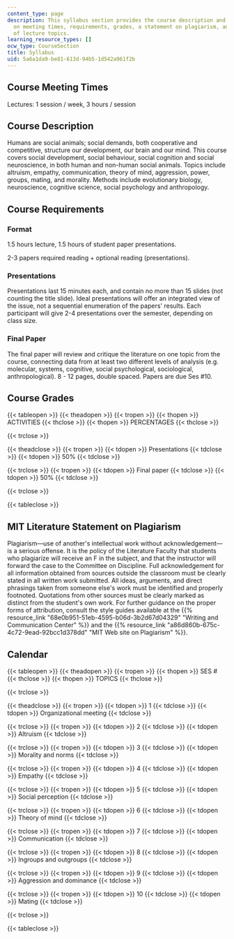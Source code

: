 ```yaml
---
content_type: page
description: This syllabus section provides the course description and information
  on meeting times, requirements, grades, a statement on plagiarism, and the schedule
  of lecture topics.
learning_resource_types: []
ocw_type: CourseSection
title: Syllabus
uid: 5a6a1da9-be81-613d-94b5-1d542a961f2b
---
```


Course Meeting Times
--------------------

Lectures: 1 session / week, 3 hours / session

Course Description
------------------

Humans are social animals; social demands, both cooperative and competitive, structure our development, our brain and our mind. This course covers social development, social behaviour, social cognition and social neuroscience, in both human and non-human social animals. Topics include altruism, empathy, communication, theory of mind, aggression, power, groups, mating, and morality. Methods include evolutionary biology, neuroscience, cognitive science, social psychology and anthropology.

Course Requirements
-------------------

### Format

1.5 hours lecture, 1.5 hours of student paper presentations.

2-3 papers required reading + optional reading (presentations).

### Presentations

Presentations last 15 minutes each, and contain no more than 15 slides (not counting the title slide). Ideal presentations will offer an integrated view of the issue, not a sequential enumeration of the papers' results. Each participant will give 2-4 presentations over the semester, depending on class size.

### Final Paper

The final paper will review and critique the literature on one topic from the course, connecting data from at least two different levels of analysis (e.g. molecular, systems, cognitive, social psychological, sociological, anthropological). 8 - 12 pages, double spaced. Papers are due Ses #10.

Course Grades
-------------

{{< tableopen >}}
{{< theadopen >}}
{{< tropen >}}
{{< thopen >}}
ACTIVITIES
{{< thclose >}}
{{< thopen >}}
PERCENTAGES
{{< thclose >}}

{{< trclose >}}

{{< theadclose >}}
{{< tropen >}}
{{< tdopen >}}
Presentations
{{< tdclose >}}
{{< tdopen >}}
50%
{{< tdclose >}}

{{< trclose >}}
{{< tropen >}}
{{< tdopen >}}
Final paper
{{< tdclose >}}
{{< tdopen >}}
50%
{{< tdclose >}}

{{< trclose >}}

{{< tableclose >}}

MIT Literature Statement on Plagiarism
--------------------------------------

Plagiarism—use of another's intellectual work without acknowledgement—is a serious offense. It is the policy of the Literature Faculty that students who plagiarize will receive an F in the subject, and that the instructor will forward the case to the Committee on Discipline. Full acknowledgement for all information obtained from sources outside the classroom must be clearly stated in all written work submitted. All ideas, arguments, and direct phrasings taken from someone else's work must be identified and properly footnoted. Quotations from other sources must be clearly marked as distinct from the student's own work. For further guidance on the proper forms of attribution, consult the style guides available at the {{% resource_link "68e0b951-51eb-4595-b06d-3b2d67d04329" "Writing and Communication Center" %}} and the {{% resource_link "a86d860b-675c-4c72-9ead-92bcc1d378dd" "MIT Web site on Plagiarism" %}}.

Calendar
--------

{{< tableopen >}}
{{< theadopen >}}
{{< tropen >}}
{{< thopen >}}
SES #
{{< thclose >}}
{{< thopen >}}
TOPICS
{{< thclose >}}

{{< trclose >}}

{{< theadclose >}}
{{< tropen >}}
{{< tdopen >}}
1
{{< tdclose >}}
{{< tdopen >}}
Organizational meeting
{{< tdclose >}}

{{< trclose >}}
{{< tropen >}}
{{< tdopen >}}
2
{{< tdclose >}}
{{< tdopen >}}
Altruism
{{< tdclose >}}

{{< trclose >}}
{{< tropen >}}
{{< tdopen >}}
3
{{< tdclose >}}
{{< tdopen >}}
Morality and norms
{{< tdclose >}}

{{< trclose >}}
{{< tropen >}}
{{< tdopen >}}
4
{{< tdclose >}}
{{< tdopen >}}
Empathy
{{< tdclose >}}

{{< trclose >}}
{{< tropen >}}
{{< tdopen >}}
5
{{< tdclose >}}
{{< tdopen >}}
Social perception
{{< tdclose >}}

{{< trclose >}}
{{< tropen >}}
{{< tdopen >}}
6
{{< tdclose >}}
{{< tdopen >}}
Theory of mind
{{< tdclose >}}

{{< trclose >}}
{{< tropen >}}
{{< tdopen >}}
7
{{< tdclose >}}
{{< tdopen >}}
Communication
{{< tdclose >}}

{{< trclose >}}
{{< tropen >}}
{{< tdopen >}}
8
{{< tdclose >}}
{{< tdopen >}}
Ingroups and outgroups
{{< tdclose >}}

{{< trclose >}}
{{< tropen >}}
{{< tdopen >}}
9
{{< tdclose >}}
{{< tdopen >}}
Aggression and dominance
{{< tdclose >}}

{{< trclose >}}
{{< tropen >}}
{{< tdopen >}}
10
{{< tdclose >}}
{{< tdopen >}}
Mating
{{< tdclose >}}

{{< trclose >}}

{{< tableclose >}}